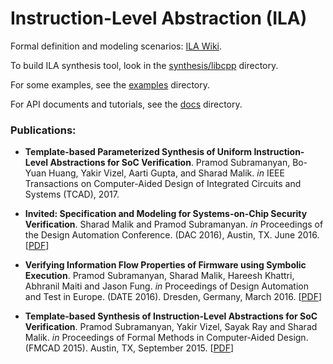# Instruction-Level Abstraction (ILA)

Formal definition and modeling scenarios: [ILA Wiki](https://github.com/Bo-Yuan-Huang/ILA/wiki/).

To build ILA synthesis tool, look in the [synthesis/libcpp](https://github.com/Bo-Yuan-Huang/ILA/tree/master/synthesis/libcpp) directory. 

For some examples, see the [examples](https://github.com/Bo-Yuan-Huang/ILA/tree/master/examples) directory.

For API documents and tutorials, see the [docs](https://github.com/Bo-Yuan-Huang/ILA/tree/master/docs) directory.


### Publications:

* __Template-based Parameterized Synthesis of Uniform Instruction-Level Abstractions for SoC Verification__.
  Pramod Subramanyan, Bo-Yuan Huang, Yakir Vizel, Aarti Gupta, and Sharad Malik.
  *in* IEEE Transactions on Computer-Aided Design of Integrated Circuits and Systems (TCAD), 2017.

* __Invited: Specification and Modeling for Systems-on-Chip Security Verification__. 
  Sharad Malik and Pramod Subramanyan. 
  *in* Proceedings of the Design Automation Conference. (DAC 2016), Austin, TX. June 2016. 
  [[PDF](https://github.com/Bo-Yuan-Huang/ILA/blob/master/texs/publications/Invited_Specification_and_Modeling_for_Systems_on_Chip_Security_Verification.pdf)] 

* __Verifying Information Flow Properties of Firmware using Symbolic Execution__. 
  Pramod Subramanyan, Sharad Malik, Hareesh Khattri, Abhranil Maiti and Jason Fung.
  *in* Proceedings of Design Automation and Test in Europe. (DATE 2016). Dresden, Germany, March 2016.
  [[PDF](https://github.com/Bo-Yuan-Huang/ILA/blob/master/texs/publications/Verifying_Information_Flow_Properties_of_Firmware_using_Symbolic_Execution.pdf)]

* __Template-based Synthesis of Instruction-Level Abstractions for SoC Verification__. 
  Pramod Subramanyan, Yakir Vizel, Sayak Ray and Sharad Malik. 
  *in* Proceedings of Formal Methods in Computer-Aided Design. (FMCAD 2015). Austin, TX, September 2015.
  [[PDF](https://github.com/Bo-Yuan-Huang/ILA/blob/master/texs/publications/Template_based_Instruction_Level_Abstraction_for_SoC_Verification.pdf)]
